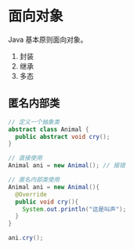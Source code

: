 # 面向对象

Java 基本原则面向对象。

1. 封装
2. 继承
3. 多态

## 匿名内部类

```Java
// 定义一个抽象类
abstract class Animal {
  public abstract void cry();
}

// 直接使用
Animal ani = new Animal(); // 报错

// 匿名内部类使用
Animal ani = new Animal(){
  @Override
  public void cry(){
    System.out.println("这是叫声");
  }
}

ani.cry();
```
